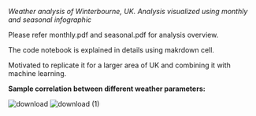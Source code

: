 *Weather analysis of Winterbourne, UK. Analysis visualized using monthly and seasonal infographic*

Please refer monthly.pdf and seasonal.pdf for analysis overview.

The code notebook is explained in details using makrdown cell.

Motivated to replicate it for a larger area of UK and combining it with machine learning.

**Sample correlation between different weather parameters:**

![download](https://user-images.githubusercontent.com/81761180/194519267-67a9843e-cc25-49ea-8e2b-db3cb82b6885.png)
![download (1)](https://user-images.githubusercontent.com/81761180/194519301-d592eb3f-10da-4141-adbb-b29c7290a909.png)


